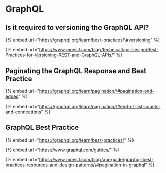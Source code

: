 # GraphQL

## Is it required to versioning the GraphQL API? 

{% embed url="https://graphql.org/learn/best-practices/\#versioning" %}

{% embed url="https://www.moesif.com/blog/technical/api-design/Best-Practices-for-Versioning-REST-and-GraphQL-APIs/" %}

## Paginating the GraphQL Response and Best Practice 

{% embed url="https://graphql.org/learn/pagination/\#pagination-and-edges" %}

{% embed url="https://graphql.org/learn/pagination/\#end-of-list-counts-and-connections" %}





## GraphQL Best Practice

{% embed url="https://graphql.org/learn/best-practices/" %}

{% embed url="https://www.graphql.com/guides/" %}

{% embed url="https://www.moesif.com/blog/api-guide/graphql-best-practices-resources-and-design-patterns/\#pagination-in-graphql" %}





